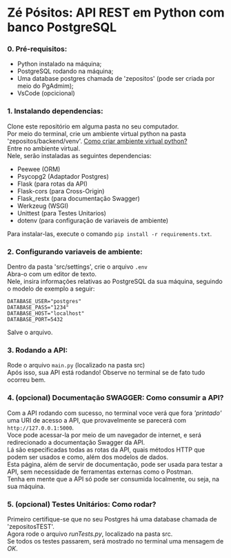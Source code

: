 # Zé Pósitos: API REST em Python com banco PostgreSQL

### 0. Pré-requisitos:
* Python instalado na máquina;
* PostgreSQL rodando na máquina;
* Uma database postgres chamada de 'zepositos' (pode ser criada por meio do PgAdmim);
* VsCode (opcicional)


### 1. Instalando dependencias:
Clone este repositório em alguma pasta no seu computador.<br>
Por meio do terminal, crie um ambiente virtual python na pasta 'zepositos/backend/venv'. [Como criar ambiente virtual python?](https://www.youtube.com/watch?v=hA2l0TgaZhM)<br>
Entre no ambiente virtual.<br>
Nele, serão instaladas as seguintes dependencias:
  - Peewee (ORM)
  - Psycopg2 (Adaptador Postgres)
  - Flask (para rotas da API)
  - Flask-cors (para Cross-Origin)
  - Flask_restx (para documentação Swagger)
  - Werkzeug (WSGI)
  - Unittest (para Testes Unitarios)
  - dotenv (para configuração de variaveis de ambiente)
  
Para instalar-las, execute o comando `pip install -r requirements.txt`.


### 2. Configurando variaveis de ambiente:
Dentro da pasta 'src/settings', crie o arquivo `.env`<br>
Abra-o com um editor de texto.<br>
Nele, insira informações relativas ao PostgreSQL da sua máquina, seguindo o modelo de exemplo a seguir:<br>
```env
DATABASE_USER="postgres"
DATABASE_PASS="1234"
DATABASE_HOST="localhost"
DATABASE_PORT=5432
```
Salve o arquivo.

### 3. Rodando a API:
Rode o arquivo `main.py` (localizado na pasta src) <br>
Após isso, sua API está rodando! Observe no terminal se de fato tudo ocorreu bem. 

### 4. (opcional) Documentação SWAGGER: Como consumir a API?
Com a API rodando com sucesso, no terminal voce verá que fora _'printado'_ uma URI de acesso a API, que provavelmente se parecerá com `http://127.0.0.1:5000`. <br>
Voce pode acessar-la por meio de um navegador de internet, e será redirecionado a documentação Swagger da API.<br>
Lá são especificadas todas as rotas da API, quais métodos HTTP que podem ser usados e como, além dos modelos de dados.<br>
Esta página, além de servir de documentação, pode ser usada para testar a API, sem necessidade de ferramentas externas como o Postman.<br>
Tenha em mente que a API só pode ser consumida localmente, ou seja, na sua máquina.

### 5. (opcional) Testes Unitários: Como rodar?

Primeiro certifique-se que no seu Postgres há uma database chamada de 'zepositosTEST'.<br>
Agora rode o arquivo _runTests.py_, localizado na pasta src.<br>
Se todos os testes passarem, será mostrado no terminal uma mensagem de _OK_.

